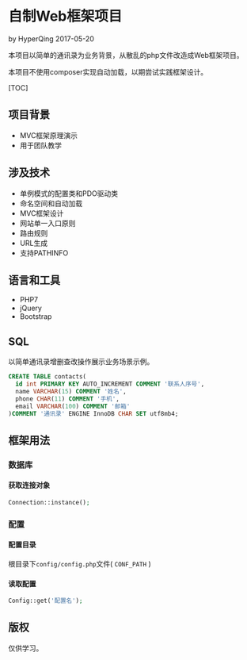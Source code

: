 # 自制Web框架项目

by HyperQing 2017-05-20

本项目以简单的通讯录为业务背景，从散乱的php文件改造成Web框架项目。

本项目不使用composer实现自动加载，以期尝试实践框架设计。

[TOC]

## 项目背景

- MVC框架原理演示
- 用于团队教学

## 涉及技术

- 单例模式的配置类和PDO驱动类
- 命名空间和自动加载
- MVC框架设计
- 网站单一入口原则
- 路由规则
- URL生成
- 支持PATHINFO

## 语言和工具

- PHP7
- jQuery
- Bootstrap

## SQL

以简单通讯录增删查改操作展示业务场景示例。

```sql
CREATE TABLE contacts(
  id int PRIMARY KEY AUTO_INCREMENT COMMENT '联系人序号',
  name VARCHAR(15) COMMENT '姓名',
  phone CHAR(11) COMMENT '手机',
  email VARCHAR(100) COMMENT '邮箱'
)COMMENT '通讯录' ENGINE InnoDB CHAR SET utf8mb4;
```

## 框架用法

### 数据库

#### 获取连接对象

```php
Connection::instance();
```

### 配置

#### 配置目录

根目录下`config/config.php`文件( `CONF_PATH` )

#### 读取配置
```php
Config::get('配置名');
```

## 版权

仅供学习。